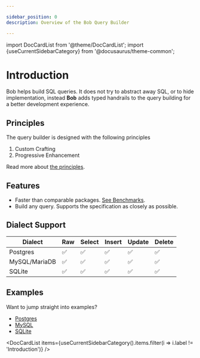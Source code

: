 ```yaml
---

sidebar_position: 0
description: Overview of the Bob Query Builder

---
```


import DocCardList from '@theme/DocCardList';
import {useCurrentSidebarCategory} from '@docusaurus/theme-common';

# Introduction

Bob helps build SQL queries. It does not try to abstract away SQL, or to hide implementation, instead **Bob** adds typed handrails to the query building
for a better development experience.

## Principles

The query builder is designed with the following principles

1. Custom Crafting
2. Progressive Enhancement

Read more about [the principles](./principles).

## Features

* Faster than comparable packages. [See Benchmarks](https://github.com/stephenafamo/go-sql-builder-benchmarks).
* Build any query. Supports the specification as closely as possible.

## Dialect Support

| Dialect       | Raw | Select | Insert | Update | Delete |
|---------------|-----|--------|--------|--------|--------|
| Postgres      | ✅   | ✅      | ✅      | ✅      | ✅      |
| MySQL/MariaDB | ✅   | ✅      | ✅      | ✅      | ✅      |
| SQLite        | ✅   | ✅      | ✅      | ✅      | ✅      |

## Examples

Want to jump straight into examples?

* [Postgres](psql/examples)
* [MySQL](mysql/examples)
* [SQLite](sqlite/examples)

<DocCardList items={useCurrentSidebarCategory().items.filter(i => i.label != 'Introduction')} />
